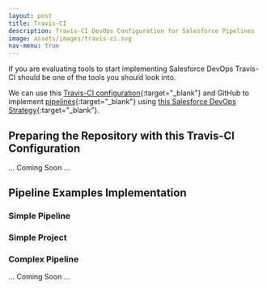 ```yaml
---
layout: post
title: Travis-CI
description: Travis-CI DevOps Configuration for Salesforce Pipelines
image: assets/images/travis-ci.svg
nav-menu: true
---
```

If you are evaluating tools to start implementing Salesforce DevOps Travis-CI should be one of the tools you should look into.

We can use this [Travis-CI configuration](https://github.com/salesforce-devops-config/travis-ci){:target="_blank"} and GitHub to implement [pipelines](02-pipelines.html){:target="_blank"} using [this Salesforce DevOps Strategy](01-devops-strategy.html){:target="_blank"}.

## Preparing the Repository with this Travis-CI Configuration
... Coming Soon ...

## Pipeline Examples Implementation

### Simple Pipeline
### Simple Project
### Complex Pipeline

... Coming Soon ...